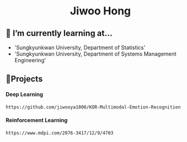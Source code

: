 <h1 align="center"> Jiwoo Hong</h1>



## 🌱 I’m currently learning at...
- 'Sungkyunkwan University, Department of Statistics'
- 'Sungkyunkwan University, Department of Systems Management Engineering'

## 🔭Projects
#### Deep Learning
~~~
https://github.com/jiwooya1000/KOR-Multimodal-Emotion-Recognition
~~~

#### Reinforcement Learning
~~~
https://www.mdpi.com/2076-3417/12/9/4703
~~~
